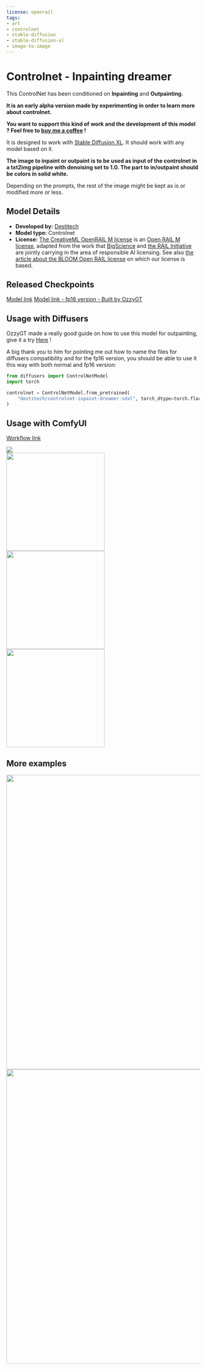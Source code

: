 ```yaml
---
license: openrail
tags:
- art
- controlnet
- stable-diffusion
- stable-diffusion-xl
- image-to-image
---
```

# Controlnet - Inpainting dreamer

This ControlNet has been conditioned on **Inpainting** and **Outpainting**.

**It is an early alpha version made by experimenting in order to learn more about controlnet.**

**You want to support this kind of work and the development of this model ? Feel free to [buy me a coffee](https://www.buymeacoffee.com/destitech) !**

It is designed to work with [Stable Diffusion XL](https://huggingface.co/docs/diffusers/api/pipelines/stable_diffusion/stable_diffusion_xl). It should work with any model based on it.

**The image to inpaint or outpaint is to be used as input of the controlnet in a txt2img pipeline with denoising set to 1.0. The part to in/outpaint should be colors in solid white.**

Depending on the prompts, the rest of the image might be kept as is or modified more or less.

## Model Details
- **Developed by:** [Destitech](https://destitech.com)
- **Model type:** Controlnet
- **License:** [The CreativeML OpenRAIL M license](https://huggingface.co/spaces/CompVis/stable-diffusion-license) is an [Open RAIL M license](https://www.licenses.ai/blog/2022/8/18/naming-convention-of-responsible-ai-licenses), adapted from the work that [BigScience](https://bigscience.huggingface.co/) and [the RAIL Initiative](https://www.licenses.ai/) are jointly carrying in the area of responsible AI licensing. See also [the article about the BLOOM Open RAIL license](https://bigscience.huggingface.co/blog/the-bigscience-rail-license) on which our license is based.

## Released Checkpoints

[Model link](./models/diffusion_pytorch_model.safetensors)
[Model link - fp16 version - Built by OzzyGT](./models/diffusion_pytorch_model.safetensors)

## Usage with Diffusers

OzzyGT made a really good guide on how to use this model for outpainting, give it a try [Here](https://github.com/huggingface/diffusers/discussions/7482) !

A big thank you to him for pointing me out how to name the files for diffusers compatibility and for the fp16 version, you should be able to use it this way with both normal and fp16 version:

```python
from diffusers import ControlNetModel
import torch

controlnet = ControlNetModel.from_pretrained(
    "destitech/controlnet-inpaint-dreamer-sdxl", torch_dtype=torch.float16, variant="fp16"
)
```

## Usage with ComfyUI

[Workflow link](./workflows/workflow.json)

<a href="./workflows/workflow-preview.png"><img  style="margin:0;padding:0;" src="./workflows/workflow-preview.png"/></a>
<br/>
<a href="./workflows/masked.png"><img width="256" style="margin:0;padding:0;" src="./workflows/masked.png"/></a>
<a href="./workflows/output_cyberpunk_manor.png"><img width="256" style="margin:0;padding:0;" src="./workflows/output_cyberpunk_manor.png"/></a>
<a href="./workflows/output_casual_woman.png"><img width="256" style="margin:0;padding:0;" src="./workflows/output_casual_woman.png"/></a>

## More examples

<a href="./tests/test1.jpeg"><img width="768" style="margin:0;padding:0;" src="./tests/test1-thumb.jpeg"/></a>
<br/>
<a href="./tests/test2.jpeg"><img width="768" style="margin:0;padding:0;" src="./tests/test2-thumb.jpeg"/></a>

